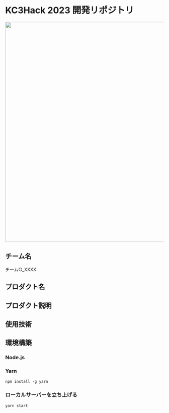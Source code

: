 # KC3Hack 2023 開発リポジトリ

<img src="https://kc3.me/cms/wp-content/uploads/2023/01/top-banner.png" width="700px">

## チーム名

<!-- チームIDとチーム名を入力 -->

チーム○_XXXX


## プロダクト名

<!-- プロダクト名を入力 -->


## プロダクト説明

<!-- プロダクトの説明を入力 -->


## 使用技術

<!-- 使用技術を入力 -->


## 環境構築

### Node.js

### Yarn

```
npm install -g yarn
```

### ローカルサーバーを立ち上げる

```
yarn start
```

<!--
markdownの記法はこちらを参照してください！
https://docs.github.com/ja/get-started/writing-on-github/getting-started-with-writing-and-formatting-on-github/basic-writing-and-formatting-syntax
-->

